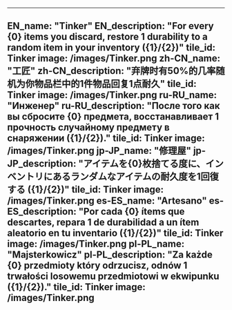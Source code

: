 ---

EN_name: "Tinker"
EN_description: "For every {0} items you discard, restore 1 durability to a random item in your inventory ({1}/{2})"
tile_id: Tinker
image: /images/Tinker.png
zh-CN_name: "工匠"
zh-CN_description: "弃牌时有50%的几率随机为你物品栏中的1件物品回复1点耐久"
tile_id: Tinker
image: /images/Tinker.png
ru-RU_name: "Инженер"
ru-RU_description: "После того как вы сбросите {0} предмета, восстанавливает 1 прочность случайному предмету в снаряжении ({1}/{2})."
tile_id: Tinker
image: /images/Tinker.png
jp-JP_name: "修理屋"
jp-JP_description: "アイテムを{0}枚捨てる度に、インベントリにあるランダムなアイテムの耐久度を1回復する ({1}/{2})"
tile_id: Tinker
image: /images/Tinker.png
es-ES_name: "Artesano"
es-ES_description: "Por cada {0} ítems que descartes, repara 1 de durabilidad a un ítem aleatorio en tu inventario ({1}/{2})"
tile_id: Tinker
image: /images/Tinker.png
pl-PL_name: "Majsterkowicz"
pl-PL_description: "Za każde {0} przedmioty który odrzucisz, odnów 1 trwałości losowemu przedmiotowi w ekwipunku ({1}/{2})."
tile_id: Tinker
image: /images/Tinker.png
---
